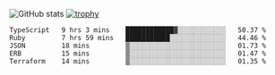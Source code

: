 ![GitHub stats](https://github-readme-stats.vercel.app/api?username=ksk001100&show_icons=true&theme=tokyonight)
[![trophy](https://github-profile-trophy.vercel.app/?username=ksk001100&theme=onedark)](https://github.com/ryo-ma/github-profile-trophy)

<!--START_SECTION:waka-->

```text
TypeScript   9 hrs 3 mins    ████████████▓░░░░░░░░░░░░   50.37 %
Ruby         7 hrs 59 mins   ███████████░░░░░░░░░░░░░░   44.46 %
JSON         18 mins         ▒░░░░░░░░░░░░░░░░░░░░░░░░   01.73 %
ERB          15 mins         ▒░░░░░░░░░░░░░░░░░░░░░░░░   01.47 %
Terraform    14 mins         ▒░░░░░░░░░░░░░░░░░░░░░░░░   01.35 %
```

<!--END_SECTION:waka-->
